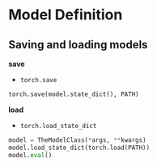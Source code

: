 # Model Definition











## Saving and loading models

**save**

- `torch.save`

```python
torch.save(model.state_dict(), PATH)
```

**load**

- `torch.load_state_dict`

```python
model = TheModelClass(*args, **kwargs)
model.load_state_dict(torch.load(PATH))
model.eval()
```

